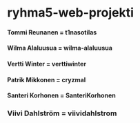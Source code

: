 # ryhma5-web-projekti
#### Tommi Reunanen = t1nasotilas
#### Wilma Alaluusua = wilma-alaluusua
#### Vertti Winter = verttiwinter
#### Patrik Mikkonen = cryzmal
#### Santeri Korhonen = SanteriKorhonen
### Viivi Dahlström = viividahlstrom
